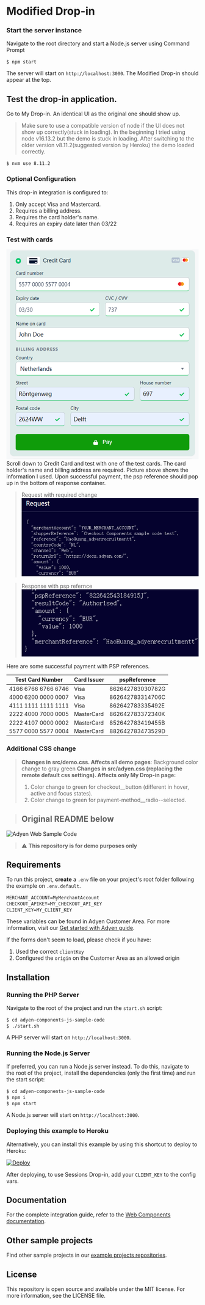 # Modified Drop-in 
### Start the server instance
Navigate to the root directory and start a Node.js server using Command Prompt
```
$ npm start
```
The server will start on `http://localhost:3000`.
The Modified Drop-in should appear at the top.

## Test the drop-in application.
Go to My Drop-in.
An identical UI as the original one should show up.
> Make sure to use a compatible version of node if the UI does not show up correctly(stuck in loading).
> In the beginning I tried using node v16.13.2 but the demo is stuck in loading. After switching to the older version v8.11.2(suggested version by Heroku) the demo loaded correctly.
```
$ nvm use 8.11.2
```
### Optional Configuration
This drop-in integration is configured to:
1. Only accept Visa and Mastercard.
2. Requires a billing address.
3. Requires the card holder's name.
4. Requires an expiry date later than 03/22

### Test with cards
![Credit Card Section](CreditCard.png)
Scroll down to Credit Card and test with one of the test cards.
The card holder's name and billing address are required. Picture above shows the information I used.
Upon successful payment, the psp reference should pop up in the bottom of response container.
>Request with required change
![Request Section](Request.png)

>Response with psp refernce
![Response Section](Response.png)

Here are some successful payment with PSP references.

| Test Card Number    | Card Issuer | pspReference     |
|---------------------|-------------|------------------|
| 4166 6766 6766 6746 | Visa        | 862642783030782G |
| 4000 6200 0000 0007 | Visa        | 862642783314706C |
| 4111 1111 1111 1111 | Visa        | 862642783335492E |
| 2222 4000 7000 0005 | MasterCard  | 862642783372340K |
| 2222 4107 0000 0002 | MasterCard  | 852642783419455B |
| 5577 0000 5577 0004 | MasterCard  | 882642783473529D |

### Additional CSS change
>**Changes in src/demo.css. Affects all demo pages**: Background color change to gray green
>**Changes in src/adyen.css (replacing the remote default css settings). Affects only My Drop-in page:** 
>1. Color change to green for checkout__button (different in hover, active and focus states).
>2. Color change to green for payment-method__radio--selected.

> ## Original README below
![Adyen Web Sample Code](screenshot.png)

> ⚠️ **This repository is for demo purposes only**

## Requirements

To run this project, **create** a `.env` file on your project's root folder following the example on `.env.default`.

```
MERCHANT_ACCOUNT=MyMerchantAccount
CHECKOUT_APIKEY=MY_CHECKOUT_API_KEY
CLIENT_KEY=MY_CLIENT_KEY
```

These variables can be found in Adyen Customer Area. For more information, visit our [Get started with Adyen guide](https://docs.adyen.com/get-started-with-adyen#page-introduction).

If the forms don't seem to load, please check if you have:

1. Used the correct `clientKey`
2. Configured the `origin` on the Customer Area as an allowed origin

## Installation

### Running the PHP Server

Navigate to the root of the project and run the `start.sh` script:

```
$ cd adyen-components-js-sample-code
$ ./start.sh
```

A PHP server will start on `http://localhost:3000`.

### Running the Node.js Server

If preferred, you can run a Node.js server instead.
To do this, navigate to the root of the project, install the dependencies (only the first time) and run the start script:

```
$ cd adyen-components-js-sample-code
$ npm i
$ npm start
```

A Node.js server will start on `http://localhost:3000`.

### Deploying this example to Heroku

Alternatively, you can install this example by using this shortcut to deploy to Heroku:

[![Deploy](https://www.herokucdn.com/deploy/button.svg)](https://heroku.com/deploy?template=https://github.com/Adyen/adyen-components-js-sample-code)

After deploying, to use Sessions Drop-in, add your ```CLIENT_KEY``` to the config vars.

## Documentation

For the complete integration guide, refer to the [Web Components documentation](https://docs.adyen.com/checkout/components-web/).

## Other sample projects

Find other sample projects in our [example projects repositories](https://github.com/adyen-examples).

## License

This repository is open source and available under the MIT license. For more information, see the LICENSE file.
